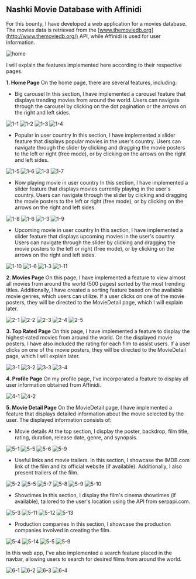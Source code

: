 

## Nashki Movie Database with Affinidi

For this bounty, I have developed a web application for a movies database. The movies data is retrieved from the [www.themoviedb.org](http://www.themoviedb.org/) API, while Affinidi is used for user information.

![home](https://github.com/ikhsandadan/nashki-movie-db/assets/116878888/0d8df05a-bdda-4f91-b8ed-689dec18da87)

I will explain the features implemented here according to their respective pages.

  **1. Home Page**
  On the home page, there are several features, including:
  

 - Big carousel
 In this section, I have implemented a carousel feature that displays trending movies from around the world. Users can navigate through the carousel by clicking on the dot pagination or the arrows on the right and left sides.
 
 ![1-1](https://github.com/ikhsandadan/nashki-movie-db/assets/116878888/d651242c-3749-4ee6-a2a0-be7717aa6f22)
 ![1-2](https://github.com/ikhsandadan/nashki-movie-db/assets/116878888/30beeca7-8f5f-4251-966a-41e4adb25771)
 ![1-3](https://github.com/ikhsandadan/nashki-movie-db/assets/116878888/6946a101-f29e-465e-a3a7-73019c44dcc6)
 ![1-4](https://github.com/ikhsandadan/nashki-movie-db/assets/116878888/1b5f1694-d9d6-4b88-a300-6d0aabdb1b28)


 - Popular in user country
 In this section, I have implemented a slider feature that displays popular movies in the user's country. Users can navigate through the slider by clicking and dragging the movie posters to the left or right (free mode), or by clicking on the arrows on the right and left sides.
 
 ![1-5](https://github.com/ikhsandadan/nashki-movie-db/assets/116878888/f8c561ec-881f-4081-8c14-2f3793c9ca1f)
 ![1-6](https://github.com/ikhsandadan/nashki-movie-db/assets/116878888/0e4d7c73-7f78-4e41-8d76-1dd73d5a815b)
 ![1-3](https://github.com/ikhsandadan/nashki-movie-db/assets/116878888/0d2572b2-c326-421b-9080-2dfa884cd639)
 ![1-7](https://github.com/ikhsandadan/nashki-movie-db/assets/116878888/4b714d48-2e78-44c6-b538-303e18c89db0)

 
 - Now playing movie in user country
 In this section, I have implemented a slider feature that displays movies currently playing in the user's country. Users can navigate through the slider by clicking and dragging the movie posters to the left or right (free mode), or by clicking on the arrows on the right and left sides
 
 ![1-8](https://github.com/ikhsandadan/nashki-movie-db/assets/116878888/ecdc311c-90a6-4b89-8b04-a1b4c5a2fb4a)
 ![1-6](https://github.com/ikhsandadan/nashki-movie-db/assets/116878888/cc4046f5-4b63-4532-a516-1336ffc332f1)
 ![1-3](https://github.com/ikhsandadan/nashki-movie-db/assets/116878888/5bf449a3-beab-4c6b-b783-6bebf0d4d49c)
 ![1-9](https://github.com/ikhsandadan/nashki-movie-db/assets/116878888/75b5421b-8c1d-464d-965c-7ab8b20a88e6)


 - Upcoming movie in user country
 In this section, I have implemented a slider feature that displays upcoming movies in the user's country. Users can navigate through the slider by clicking and dragging the movie posters to the left or right (free mode), or by clicking on the arrows on the right and left sides.

![1-10](https://github.com/ikhsandadan/nashki-movie-db/assets/116878888/6623fb5b-5ac1-4e25-b5a4-65ce146626c5)
![1-6](https://github.com/ikhsandadan/nashki-movie-db/assets/116878888/3e999880-5cc2-4f53-b445-f543e4bae66f)
![1-3](https://github.com/ikhsandadan/nashki-movie-db/assets/116878888/c2ee6a5e-8200-4c9e-a49d-811c8f89f884)
![1-11](https://github.com/ikhsandadan/nashki-movie-db/assets/116878888/6169389a-8db5-4972-a887-8e89611e60ca)


**2. Movies Page**
On this page, I have implemented a feature to view almost all movies from around the world (500 pages) sorted by the most trending titles. Additionally, I have created a sorting feature based on the available movie genres, which users can utilize. If a user clicks on one of the movie posters, they will be directed to the MovieDetail page, which I will explain later.

![2-1](https://github.com/ikhsandadan/nashki-movie-db/assets/116878888/f2db3c2f-27e6-4102-bb30-607c112c6289)
![2-2](https://github.com/ikhsandadan/nashki-movie-db/assets/116878888/ddfbc10a-27d9-478a-8a19-eb381c8a0e87)
![2-3](https://github.com/ikhsandadan/nashki-movie-db/assets/116878888/54794265-932b-462d-b1a9-44fd1af69ab7)
![2-4](https://github.com/ikhsandadan/nashki-movie-db/assets/116878888/0f5b5822-e2fa-4970-81b4-967cc28dcbad)
![2-5](https://github.com/ikhsandadan/nashki-movie-db/assets/116878888/bd1e4c93-496c-4840-b4de-7e9f81f6c2be)


**3. Top Rated Page**
On this page, I have implemented a feature to display the highest-rated movies from around the world. On the displayed movie posters, I have also included the rating for each film to assist users. If a user clicks on one of the movie posters, they will be directed to the MovieDetail page, which I will explain later.

![3-1](https://github.com/ikhsandadan/nashki-movie-db/assets/116878888/0fa1ef84-fa2d-4a6b-9a07-d0946cc4229a)
![3-2](https://github.com/ikhsandadan/nashki-movie-db/assets/116878888/166d2b93-2487-49b7-80f5-4d0bbae9630b)
![3-3](https://github.com/ikhsandadan/nashki-movie-db/assets/116878888/3d7925aa-04be-498f-80cc-f1ad833fbc2e)
![3-4](https://github.com/ikhsandadan/nashki-movie-db/assets/116878888/97147b37-b3ce-4f43-a8f2-b8e44aa0690d)


**4. Profile Page**
On my profile page, I've incorporated a feature to display all user information obtained from Affinidi.

![4-1](https://github.com/ikhsandadan/nashki-movie-db/assets/116878888/940da26e-925b-4612-aa31-15a24e219f7d)
![4-2](https://github.com/ikhsandadan/nashki-movie-db/assets/116878888/e674e73c-1836-42d9-84b3-c2cdead1a2b3)


**5. Movie Detail Page**
On the MovieDetail page, I have implemented a feature that displays detailed information about the movie selected by the user. The displayed information consists of:

 - Movie details
 At the top section, I display the poster, backdrop, film title, rating, duration, release date, genre, and synopsis.
 
 ![5-1](https://github.com/ikhsandadan/nashki-movie-db/assets/116878888/899e3c62-0c37-4e2a-a857-392255f1818e)
 ![5-5](https://github.com/ikhsandadan/nashki-movie-db/assets/116878888/bc7b4e4c-feba-4578-9834-ffa377d3237c)
 ![5-6](https://github.com/ikhsandadan/nashki-movie-db/assets/116878888/4eb40baf-badf-40b2-adca-cede10e3059f)
 ![5-9](https://github.com/ikhsandadan/nashki-movie-db/assets/116878888/467939b4-7a66-46a4-86d0-efa9fcd02e5d)

 
 - Useful links and movie trailers.
 In this section, I showcase the IMDB.com link of the film and its official website (if available). Additionally, I also present trailers of the film.
 
 ![5-2](https://github.com/ikhsandadan/nashki-movie-db/assets/116878888/dbe08d2f-b02c-436e-8f6a-efff89ee9f81)
 ![5-5](https://github.com/ikhsandadan/nashki-movie-db/assets/116878888/e0e5a70e-dbec-4098-bb1c-3af2c7d3a022)
 ![5-7](https://github.com/ikhsandadan/nashki-movie-db/assets/116878888/98111c08-47bb-413f-ad83-3fa7b00ef2bf)
 ![5-8](https://github.com/ikhsandadan/nashki-movie-db/assets/116878888/63e2a771-7f4a-49e0-b06d-98c2f5c1880a)
 ![5-9](https://github.com/ikhsandadan/nashki-movie-db/assets/116878888/2142326e-f769-43be-9f2d-db1463c68a53)
 ![5-10](https://github.com/ikhsandadan/nashki-movie-db/assets/116878888/5ecb51b5-bb61-40bd-b5c8-9c7c34eacc91)

 
 - Showtimes
 In this section, I display the film's cinema showtimes (if available), tailored to the user's location using the API from serpapi.com.
 
 ![5-3](https://github.com/ikhsandadan/nashki-movie-db/assets/116878888/e842c018-7d2c-4eab-9a93-2b077e43ab33)
 ![5-11](https://github.com/ikhsandadan/nashki-movie-db/assets/116878888/99fca528-29f5-41a4-8707-5520507f072c)
 ![5-12](https://github.com/ikhsandadan/nashki-movie-db/assets/116878888/3e7c4ae1-43f4-4a5a-b2d4-c46e52c5e73a)
 ![5-13](https://github.com/ikhsandadan/nashki-movie-db/assets/116878888/b9795b5b-bb86-41a8-a03a-5a9d915f2249)

 
 - Production companies
 In this section, I showcase the production companies involved in creating the film.
 
 ![5-4](https://github.com/ikhsandadan/nashki-movie-db/assets/116878888/01e83a29-073a-4674-92fd-6df373da00e1)
 ![5-14](https://github.com/ikhsandadan/nashki-movie-db/assets/116878888/8a9580c8-c65b-4c95-86c7-d884b4797f60)
 ![5-5](https://github.com/ikhsandadan/nashki-movie-db/assets/116878888/a56ee452-741e-4761-be24-136786b43b75)
 ![5-9](https://github.com/ikhsandadan/nashki-movie-db/assets/116878888/4b08f837-cfb9-48ad-9438-078d877acead)


In this web app, I've also implemented a search feature placed in the navbar, allowing users to search for desired films from around the world.

![6-1](https://github.com/ikhsandadan/nashki-movie-db/assets/116878888/e86b4d35-706f-468f-9e0c-9b226dddfae2)
![6-2](https://github.com/ikhsandadan/nashki-movie-db/assets/116878888/1614f6fb-21dd-4dbf-a35e-fe239a9ed5c4)
![6-3](https://github.com/ikhsandadan/nashki-movie-db/assets/116878888/62275350-78c3-476f-a013-ed012e28cf3d)
![6-4](https://github.com/ikhsandadan/nashki-movie-db/assets/116878888/7d8b7e08-2fd3-48d1-9725-893b9de00f1c)

